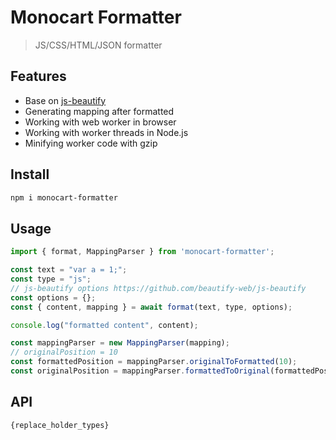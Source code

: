 # Monocart Formatter

> JS/CSS/HTML/JSON formatter

## Features
- Base on [js-beautify](https://github.com/beautifier/js-beautify)
- Generating mapping after formatted
- Working with web worker in browser
- Working with worker threads in Node.js
- Minifying worker code with gzip

## Install
```sh
npm i monocart-formatter
```

## Usage
```js
import { format, MappingParser } from 'monocart-formatter';

const text = "var a = 1;";
const type = "js";
// js-beautify options https://github.com/beautify-web/js-beautify
const options = {}; 
const { content, mapping } = await format(text, type, options);

console.log("formatted content", content);

const mappingParser = new MappingParser(mapping);
// originalPosition = 10
const formattedPosition = mappingParser.originalToFormatted(10);
const originalPosition = mappingParser.formattedToOriginal(formattedPosition);

```

## API
```js
{replace_holder_types}
```